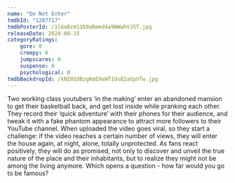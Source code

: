 ```yaml
---
name: "Do Not Enter"
tmdbId: "1287717"
tmdbPosterId: /1l6eDcH11b9aRmmd4a9WWwhVJ5T.jpg
releaseDate: 2024-08-15
categoryRatings:
    gore: 0
    creepy: 0
    jumpscares: 0
    suspense: 0
    psychological: 0
tmdbBackdropId: /kNI01OBzgKmEXeWTIOsB2aVpVTw.jpg
---
```

Two working class youtubers ‘in the making’ enter an abandoned mansion to get their basketball back, and get lost inside while pranking each other. They record their ‘quick adventure’ with their phones for their audience, and tweak it with a fake phantom appearance to attract more followers to their YouTube channel. When uploaded the video goes viral, so they start a challenge: if the video reaches a certain number of views, they will enter the house again, at night, alone, totally unprotected. As fans react positively, they will do as promised, not only to discover and unveil the true nature of the place and their inhabitants, but to realize they might not be among the living anymore. Which opens a question - how far would you go to be famous?
